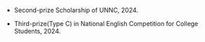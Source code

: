 - Second-prize Scholarship of UNNC, 2024.

- Third-prize(Type C) in National English Competition for College Students, 2024.  
